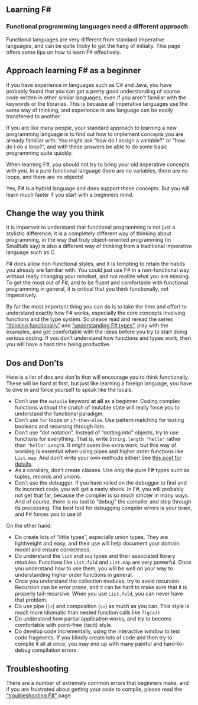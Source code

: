 ## Learning F#
### Functional programming languages need a different approach

Functional languages are very different from standard imperative languages, and can be quite tricky to get the hang of initially. This page offers some tips on how to learn F# effectively.

## Approach learning F# as a beginner
If you have experience in languages such as C# and Java, you have probably found that you can get a pretty good understanding of source code written in other similar languages, even if you aren’t familiar with the keywords or the libraries. This is because all imperative languages use the same way of thinking, and experience in one language can be easily transferred to another.

If you are like many people, your standard approach to learning a new programming language is to find out how to implement concepts you are already familiar with. You might ask “how do I assign a variable?” or “how do I do a loop?”, and with these answers be able to do some basic programming quite quickly.

When learning F#, you should not try to bring your old imperative concepts with you. In a pure functional language there are no variables, there are no loops, and there are no objects!

Yes, F# is a hybrid language and does support these concepts. But you will learn much faster if you start with a beginners mind.
## Change the way you think
It is important to understand that functional programming is not just a stylistic difference; it is a completely different way of thinking about programming, in the way that truly object-oriented programming (in Smalltalk say) is also a different way of thinking from a traditional imperative language such as C.

F# does allow non-functional styles, and it is tempting to retain the habits you already are familiar with. You could just use F# in a non-functional way without really changing your mindset, and not realize what you are missing. To get the most out of F#, and to be fluent and comfortable with functional programming in general, it is critical that you think functionally, not imperatively.

By far the most important thing you can do is to take the time and effort to understand exactly how F# works, especially the core concepts involving functions and the type system. So please read and reread the series [“thinking functionally”](http://fsharpforfunandprofit.com/series/thinking-functionally.html) and [“understanding F# types”](http://fsharpforfunandprofit.com/series/understanding-fsharp-types.html), play with the examples, and get comfortable with the ideas before you try to start doing serious coding. If you don’t understand how functions and types work, then you will have a hard time being productive.
## Dos and Don’ts
Here is a list of dos and don’ts that will encourage you to think functionally. These will be hard at first, but just like learning a foreign language, you have to dive in and force yourself to speak like the locals.
* Don’t use the `mutable` keyword **at all** as a beginner. Coding complex functions without the crutch of mutable state will really force you to understand the functional paradigm.
* Don’t use `for` loops or `if-then-else`. Use pattern matching for testing booleans and recursing through lists.
* Don’t use “dot notation”. Instead of “dotting into” objects, try to use functions for everything. That is, write `String.length "hello"` rather than `"hello".Length`. It might seem like extra work, but this way of working is essential when using pipes and higher order functions like `List.map`. And don’t write your own methods either! See [this post for details](http://fsharpforfunandprofit.com/posts/type-extensions/#downsides-of-methods).
* As a corollary, don’t create classes. Use only the pure F# types such as tuples, records and unions.
* Don’t use the debugger. If you have relied on the debugger to find and fix incorrect code, you will get a nasty shock. In F#, you will probably not get that far, because the compiler is so much stricter in many ways. And of course, there is no tool to “debug” the compiler and step through its processing. The best tool for debugging compiler errors is your brain, and F# forces you to use it!

On the other hand:
* Do create lots of “little types”, especially union types. They are lightweight and easy, and their use will help document your domain model and ensure correctness.
* Do understand the `list` and `seq` types and their associated library modules. Functions like `List.fold` and `List.map` are very powerful. Once you understand how to use them, you will be well on your way to understanding higher order functions in general.
* Once you understand the collection modules, try to avoid recursion. Recursion can be error prone, and it can be hard to make sure that it is properly tail-recursive. When you use `List.fold`, you can never have that problem.
* Do use pipe (`|>`) and composition (`>>`) as much as you can. This style is much more idiomatic than nested function calls like `f(g(x))`
* Do understand how partial application works, and try to become comfortable with point-free (tacit) style.
* Do develop code incrementally, using the interactive window to test code fragments. If you blindly create lots of code and then try to compile it all at once, you may end up with many painful and hard-to-debug compilation errors.
## Troubleshooting
There are a number of extremely common errors that beginners make, and if you are frustrated about getting your code to compile, please read the [“troubleshooting F#”](http://fsharpforfunandprofit.com/troubleshooting-fsharp/) page.